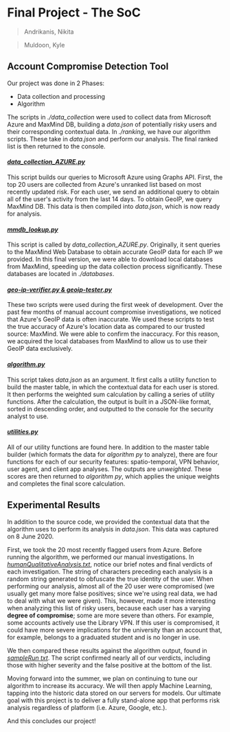 ﻿# Final Project - The SoC
> Andrikanis, Nikita

> Muldoon, Kyle
> 
## Account Compromise Detection Tool

Our project was done in 2 Phases:
 - Data collection and processing
 - Algorithm

The scripts in *./data_collection* were used to collect data from Microsoft Azure and MaxMind DB, building a *data.json* of potentially risky users and their corresponding contextual data. In *./ranking*, we have our algorithm scripts. These take in *data.json* and perform our analysis. The final ranked list is then returned to the console.

#### [*data_collection_AZURE.py*](https://github.com/ECS153/final-project-the-soc/blob/master/Account%20Compromise%20Detection/data_collection/data_collection_AZURE.py)
This script builds our queries to Microsoft Azure using Graphs API. First, the top 20 users are collected from Azure's unranked list based on most recently updated risk. For each user, we send an additional query to obtain all of the user's activity from the last 14 days. To obtain GeoIP, we query MaxMind DB. This data is then compiled into *data.json*, which is now ready for analysis.
 
 #### [*mmdb_lookup.py*](https://github.com/ECS153/final-project-the-soc/blob/master/Account%20Compromise%20Detection/mmdb_lookup.py)
This script is called by *data_collection_AZURE.py*. Originally, it sent queries to the MaxMind Web Database to obtain accurate GeoIP data for each IP we provided. In this final version, we were able to download local databases from MaxMind, speeding up the data collection process significantly. These databases are located in *./databases*.

#### [*geo-ip-verifier.py & geoip-tester.py*](https://github.com/ECS153/final-project-the-soc/tree/master/Account%20Compromise%20Detection/data_collection)
These two scripts were used during the first week of development. Over the past few months of manual account compromise investigations, we noticed that Azure's GeoIP data is often inaccurate. We used these scripts to test the true accuracy of Azure's location data as compared to our trusted source: MaxMind. We were able to confirm the inaccuracy. For this reason, we acquired the local databases from MaxMind to allow us to use their GeoIP data exclusively.

#### [*algorithm.py*](https://github.com/ECS153/final-project-the-soc/blob/master/Account%20Compromise%20Detection/ranking/algorithm.py)
This script takes *data.json* as an argument. It first calls a utility function to build the master table, in which the contextual data for each user is stored. It then performs the weighted sum calculation by calling a series of utility functions. After the calculation, the output is built in a JSON-like format, sorted in descending order, and outputted to the console for the security analyst to use.

#### [*utilities.py*](https://github.com/ECS153/final-project-the-soc/blob/master/Account%20Compromise%20Detection/ranking/utilities.py)
All of our utility functions are found here. In addition to the master table builder (which formats the data for *algorithm py* to analyze), there are four functions for each of our security features: spatio-temporal, VPN behavior, user agent, and client app analyses. The outputs are *unweighted*. These scores are then returned to *algorithm py*, which applies the unique weights and completes the final score calculation.

## Experimental Results
In addition to the source code, we provided the contextual data that the algorithm uses to perform its analysis in *data.json*. This data was captured on 8 June 2020.

First, we took the 20 most recently flagged users from Azure. Before running the algorithm, we performed our manual investigations. In [*humanQualitativeAnalysis.txt*](https://github.com/ECS153/final-project-the-soc/blob/master/Account%20Compromise%20Detection/humanQualitativeAnalysis.txt), notice our brief notes and final verdicts of each investigation. The string of characters preceding each analysis is a random string generated to obfuscate the true identity of the user. When performing our analysis, almost all of the 20 user were compromised (we usually get many more false positives; since we're using real data, we had to deal with what we were given). This, however, made it more interesting when analyzing this list of risky users, because each user has a varying **degree of compromise**; some are more severe than others. For example, some accounts actively use the Library VPN. If this user is compromised, it could have more severe implications for the university than an account that, for example, belongs to a graduated student and is no longer in use.

We then compared these results against the algorithm output, found in [*sampleRun txt*](https://github.com/ECS153/final-project-the-soc/blob/master/Account%20Compromise%20Detection/sampleRun.txt). The script confirmed nearly all of our verdicts, including those with higher severity and the false positive at the bottom of the list.

Moving forward into the summer, we plan on continuing to tune our algorithm to increase its accuracy. We will then apply Machine Learning, tapping into the historic data stored on our servers for models. Our ultimate goal with this project is to deliver a fully stand-alone app that performs risk analysis regardless of platform (i.e. Azure, Google, etc.).

And this concludes our project!
